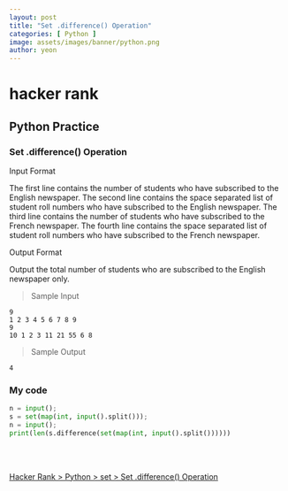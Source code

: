 ```yaml
---
layout: post
title: "Set .difference() Operation"
categories: [ Python ]
image: assets/images/banner/python.png
author: yeon
---
```


# hacker rank

## Python Practice
### Set .difference() Operation

Input Format

The first line contains the number of students who have subscribed to the English newspaper. 
The second line contains the space separated list of student roll numbers who have subscribed to the English newspaper.
The third line contains the number of students who have subscribed to the French newspaper. 
The fourth line contains the space separated list of student roll numbers who have subscribed to the French newspaper.



Output Format

Output the total number of students who are subscribed to the English newspaper only.

> Sample Input
~~~
9
1 2 3 4 5 6 7 8 9
9
10 1 2 3 11 21 55 6 8
~~~

> Sample Output
~~~
4
~~~

### My code
```python
n = input();
s = set(map(int, input().split()));
n = input();
print(len(s.difference(set(map(int, input().split())))))
```

<br>
<br>

[Hacker Rank > Python > set > Set .difference() Operation ](https://www.hackerrank.com/challenges/py-set-difference-operation/problem)